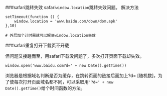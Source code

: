 ###safari跳转失效
safari<code>window.location</code>跳转失效问题。
解决方法
``````
setTimeout(function () {
	window.location = 'www.baidu.com/down/dom.apk'
},10)

# 外层加个计时器就可以解决window.location失效
``````

###safari重复打开下载页不开载

但问题又接踵而至，用safari下载没问题了，多次打开页面下载却失效。
```````
window.open('www.baidu.com?d=' + new Date().getTime())
```````
浏览器是根据域名判断是否为缓存，在跳转页面的链接后面加上?d= [随机数]，为了使每次打开页面域名都不同，可以采取用<code>'?d=' + new Date().getTime()</code>给个时间函数的方法。